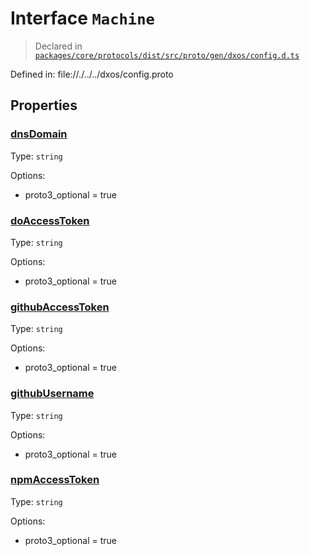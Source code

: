 # Interface `Machine`
> Declared in [`packages/core/protocols/dist/src/proto/gen/dxos/config.d.ts`]()

Defined in:
   file://./../../dxos/config.proto
## Properties
### [dnsDomain]()
Type: <code>string</code>

Options:
  - proto3_optional = true
### [doAccessToken]()
Type: <code>string</code>

Options:
  - proto3_optional = true
### [githubAccessToken]()
Type: <code>string</code>

Options:
  - proto3_optional = true
### [githubUsername]()
Type: <code>string</code>

Options:
  - proto3_optional = true
### [npmAccessToken]()
Type: <code>string</code>

Options:
  - proto3_optional = true
